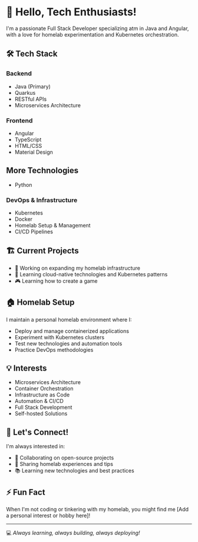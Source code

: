 # 👋 Hello, Tech Enthusiasts!

I'm a passionate Full Stack Developer specializing atm in Java and Angular, with a love for homelab experimentation and Kubernetes orchestration.

## 🛠️ Tech Stack

### Backend
- Java (Primary)
- Quarkus
- RESTful APIs
- Microservices Architecture

### Frontend
- Angular
- TypeScript
- HTML/CSS
- Material Design

## More Technologies
- Python

### DevOps & Infrastructure
- Kubernetes
- Docker
- Homelab Setup & Management
- CI/CD Pipelines

## 🏗️ Current Projects

- 🔭 Working on expanding my homelab infrastructure
- 🌱 Learning cloud-native technologies and Kubernetes patterns
- 🎮 Learning how to create a game

## 🏠 Homelab Setup

I maintain a personal homelab environment where I:
- Deploy and manage containerized applications
- Experiment with Kubernetes clusters
- Test new technologies and automation tools
- Practice DevOps methodologies

## 💡 Interests

- Microservices Architecture
- Container Orchestration
- Infrastructure as Code
- Automation & CI/CD
- Full Stack Development
- Self-hosted Solutions

## 🤝 Let's Connect!

I'm always interested in:
- 👯 Collaborating on open-source projects
- 🌟 Sharing homelab experiences and tips
- 📚 Learning new technologies and best practices

<!-- Feel free to add your social media links or contact information here -->

## ⚡ Fun Fact

When I'm not coding or tinkering with my homelab, you might find me [Add a personal interest or hobby here]!

---

💻 _Always learning, always building, always deploying!_
